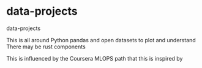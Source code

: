 # data-projects
data-projects

This is all around Python pandas and open datasets to plot and understand
There may be rust components

This is influenced by the Coursera MLOPS path that this is inspired by
